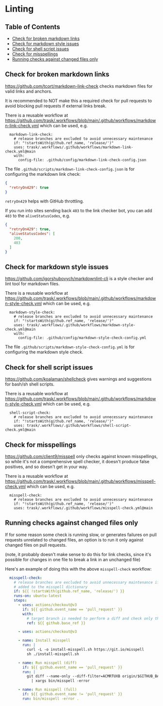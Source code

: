# Linting

## Table of Contents

- [Check for broken markdown links](#check-for-broken-markdown-links)
- [Check for markdown style issues](#check-for-markdown-style-issues)
- [Check for shell script issues](#check-for-shell-script-issues)
- [Check for misspellings](#check-for-misspellings)
- [Running checks against changed files only](#running-checks-against-changed-files-only)

## Check for broken markdown links

<https://github.com/tcort/markdown-link-check> checks markdown files for valid links and anchors.

It is recommended to NOT make this a required check for pull requests to avoid blocking pull
requests if external links break.

There is a reusable workflow at
<https://github.com/trask/.workflows/blob/main/.github/workflows/markdown-link-check.yml>
which can be used, e.g.

```
  markdown-link-check:
    # release branches are excluded to avoid unnecessary maintenance
    if: "!startsWith(github.ref_name, 'release/')"
    uses: trask/.workflows/.github/workflows/markdown-link-check.yml@main
    with:
      config-file: .github/config/markdown-link-check-config.json
```

The file `.github/scripts/markdown-link-check-config.json` is for configuring the markdown link
check:

```json
{
  "retryOn429": true
}
```

`retryOn429` helps with GitHub throttling.

If you run into sites sending back `403` to the link checker bot, you can add `403` to the
`aliveStatusCodes`, e.g.

```json
{
  "retryOn429": true,
  "aliveStatusCodes": [
    200,
    403
  ]
}
```

## Check for markdown style issues

<https://github.com/igorshubovych/markdownlint-cli> is a style checker and lint tool for markdown
files.

There is a reusable workflow at
<https://github.com/trask/.workflows/blob/main/.github/workflows/markdown-style-check.yml>
which can be used, e.g.

```
  markdown-style-check:
    # release branches are excluded to avoid unnecessary maintenance
    if: "!startsWith(github.ref_name, 'release/')"
    uses: trask/.workflows/.github/workflows/markdown-style-check.yml@main
    with:
      config-file: .github/config/markdown-style-check-config.yml
```

The file `.github/scripts/markdown-style-check-config.yml` is for configuring the markdown style
check.

## Check for shell script issues

<https://github.com/koalaman/shellcheck> gives warnings and suggestions for bash/sh shell scripts.

There is a reusable workflow at
<https://github.com/trask/.workflows/blob/main/.github/workflows/markdown-style-check.yml>
which can be used, e.g.

```
  shell-script-check:
    # release branches are excluded to avoid unnecessary maintenance
    if: "!startsWith(github.ref_name, 'release/')"
    uses: trask/.workflows/.github/workflows/shell-script-check.yml@main
```

## Check for misspellings

<https://github.com/client9/misspell> only checks against known misspellings,
so while it's not a comprehensive spell checker, it doesn't produce false positives,
and so doesn't get in your way.

There is a reusable workflow at
<https://github.com/trask/.workflows/blob/main/.github/workflows/misspell-check.yml>
which can be used, e.g.

```
  misspell-check:
    # release branches are excluded to avoid unnecessary maintenance
    if: "!startsWith(github.ref_name, 'release/')"
    uses: trask/.workflows/.github/workflows/misspell-check.yml@main
```

## Running checks against changed files only

If for some reason some check is running slow, or generates failures on pull requests unrelated to changed files,
an option is to run it only against changed files on pull requests.

(note, it probably doesn't make sense to do this for link checks, since it's possible for changes in one file
to break a link in an unchanged file)

Here's an example of doing this with the above `misspell-check` workflow:

```yaml
  misspell-check:
    # release branches are excluded to avoid unnecessary maintenance if new misspellings are
    # added to the misspell dictionary
    if: ${{ !startsWith(github.ref_name, 'release/') }}
    runs-on: ubuntu-latest
    steps:
      - uses: actions/checkout@v3
        if: ${{ github.event_name == 'pull_request' }}
        with:
          # target branch is needed to perform a diff and check only the changed files
          ref: ${{ github.base_ref }}

      - uses: actions/checkout@v3

      - name: Install misspell
        run: |
          curl -L -o install-misspell.sh https://git.io/misspell
          sh ./install-misspell.sh

      - name: Run misspell (diff)
        if: ${{ github.event_name == 'pull_request' }}
        run: |
          git diff --name-only --diff-filter=ACMRTUXB origin/$GITHUB_BASE_REF \
            | xargs bin/misspell -error

      - name: Run misspell (full)
        if: ${{ github.event_name != 'pull_request' }}
        run: bin/misspell -error .
```
